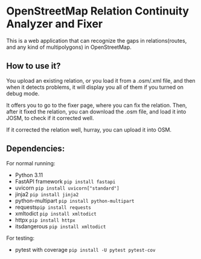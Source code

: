 # OpenStreetMap Relation Continuity Analyzer and Fixer 
This is a web application that can recognize the gaps in relations(routes, and any kind of multipolygons) in OpenStreetMap.

## How to use it?
You upload an existing relation, or you load it from a .osm/.xml file, and then when it detects problems, it will display you all of them if you turned on debug mode.

It offers you to go to the fixer page, where you can fix the relation. Then, after it fixed the relation, you can download the .osm file, and load it into JOSM,
to check if it corrected well.

If it corrected the relation well, hurray, you can upload it into OSM.

## Dependencies:
For normal running:
* Python 3.11
* FastAPI framework `pip install fastapi`
* uvicorn `pip install uvicorn["standard"]`
* jinja2 `pip install jinja2`
* python-multipart `pip install python-multipart`
* requests`pip install requests`
* xmltodict `pip install xmltodict`
* httpx `pip install httpx`
* itsdangerous `pip install xmltodict`

For testing:
* pytest with coverage `pip install -U pytest pytest-cov`